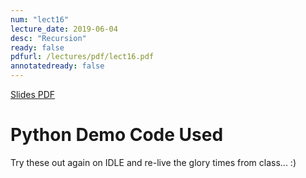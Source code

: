 ```yaml
---
num: "lect16"
lecture_date: 2019-06-04
desc: "Recursion"
ready: false
pdfurl: /lectures/pdf/lect16.pdf
annotatedready: false
---
```


<a href="{{page.pdfurl | relative_url }}" data-ajax="false">Slides PDF</a>

# Python Demo Code Used

Try these out again on IDLE and re-live the glory times from class... :)


